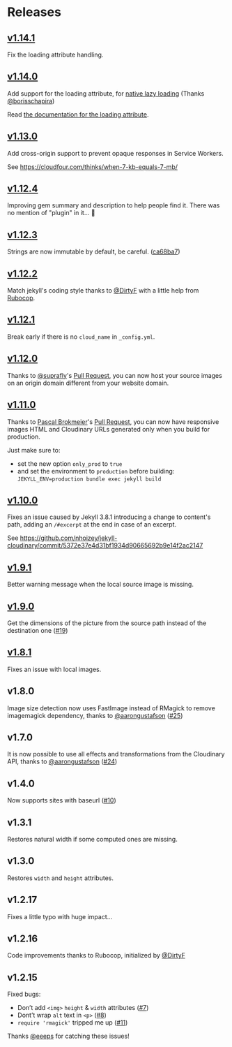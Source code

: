 # Releases

## [v1.14.1](https://github.com/nhoizey/jekyll-cloudinary/releases/tag/v1.14.1)

Fix the loading attribute handling.

## [v1.14.0](https://github.com/nhoizey/jekyll-cloudinary/releases/tag/v1.14.0)

Add support for the loading attribute, for [native lazy loading](https://addyosmani.com/blog/lazy-loading/) (Thanks [@borisschapira](https://github.com/borisschapira))

Read [the documentation for the loading attribute](https://github.com/nhoizey/jekyll-cloudinary/blob/master/README.md#loading-attribute).

## [v1.13.0](https://github.com/nhoizey/jekyll-cloudinary/releases/tag/v1.13.0)

Add cross-origin support to prevent opaque responses in Service Workers.

See https://cloudfour.com/thinks/when-7-kb-equals-7-mb/

## [v1.12.4](https://github.com/nhoizey/jekyll-cloudinary/releases/tag/v1.12.4)

Improving gem summary and description to help people find it. There was no mention of "plugin" in it… 🤔

## [v1.12.3](https://github.com/nhoizey/jekyll-cloudinary/releases/tag/v1.12.3)

Strings are now immutable by default, be careful. ([ca68ba7](https://github.com/nhoizey/jekyll-cloudinary/commit/ca68ba7743b69983836b993761d1004494197795))

## [v1.12.2](https://github.com/nhoizey/jekyll-cloudinary/releases/tag/v1.12.2)

Match jekyll's coding style thanks to [@DirtyF](https://github.com/DirtyF) with a little help from [Rubocop](http://rubocop.readthedocs.io/).

## [v1.12.1](https://github.com/nhoizey/jekyll-cloudinary/releases/tag/v1.12.1)

Break early if there is no `cloud_name` in `_config.yml`.

## [v1.12.0](https://github.com/nhoizey/jekyll-cloudinary/releases/tag/v1.12.0)

Thanks to [@suprafly](https://github.com/suprafly)'s [Pull Request](https://github.com/nhoizey/jekyll-cloudinary/pull/29), you can now host your source images on an origin domain different from your website domain.

## [v1.11.0](https://github.com/nhoizey/jekyll-cloudinary/releases/tag/v1.11.0)

Thanks to [Pascal Brokmeier](https://github.com/pascalwhoop)'s [Pull Request](https://github.com/nhoizey/jekyll-cloudinary/pull/34), you can now have responsive images HTML and Cloudinary URLs generated only when you build for production.

Just make sure to:

- set the new option `only_prod` to `true`
- and set the environment to `production` before building: `JEKYLL_ENV=production bundle exec jekyll build`

## [v1.10.0](https://github.com/nhoizey/jekyll-cloudinary/releases/tag/v1.10.0)

Fixes an issue caused by Jekyll 3.8.1 introducing a change to content's path, adding an `/#excerpt` at the end in case of an excerpt.

See https://github.com/nhoizey/jekyll-cloudinary/commit/5372e37e4d31bf1934d90665692b9e14f2ac2147

## [v1.9.1](https://github.com/nhoizey/jekyll-cloudinary/releases/tag/v1.9.1)

Better warning message when the local source image is missing.

## [v1.9.0](https://github.com/nhoizey/jekyll-cloudinary/releases/tag/v1.9.0)

Get the dimensions of the picture from the source path instead of the destination one ([#19](https://github.com/nhoizey/jekyll-cloudinary/issues/19))

## [v1.8.1](https://github.com/nhoizey/jekyll-cloudinary/releases/tag/v1.8.1)

Fixes an issue with local images.

## v1.8.0

Image size detection now uses FastImage instead of RMagick to remove imagemagick dependency, thanks to [@aarongustafson](https://github.com/aarongustafson) ([#25](https://github.com/nhoizey/jekyll-cloudinary/issues/25))

## v1.7.0

It is now possible to use all effects and transformations from the Cloudinary API, thanks to [@aarongustafson](https://github.com/aarongustafson) ([#24](https://github.com/nhoizey/jekyll-cloudinary/issues/24))

## v1.4.0

Now supports sites with baseurl ([#10](https://github.com/nhoizey/jekyll-cloudinary/issues/10))

## v1.3.1

Restores natural width if some computed ones are missing.

## v1.3.0

Restores `width` and `height` attributes.

## v1.2.17

Fixes a little typo with huge impact…

## v1.2.16

Code improvements thanks to Rubocop, initialized by [@DirtyF](https://github.com/DirtyF)

## v1.2.15

Fixed bugs:
- Don’t add `<img>` `height` & `width` attributes ([#7](https://github.com/nhoizey/jekyll-cloudinary/issues/7))
- Dont’t wrap `alt` text in `<p>` ([#8](https://github.com/nhoizey/jekyll-cloudinary/issues/8))
- `require 'rmagick'` tripped me up ([#11](https://github.com/nhoizey/jekyll-cloudinary/issues/11))

Thanks [@eeeps](https://github.com/eeeps) for catching these issues!
